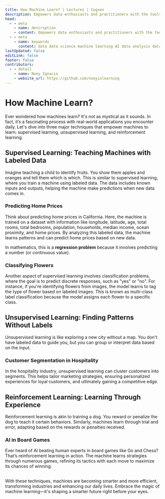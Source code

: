 ```yaml
---
title: How Machine Learn? | Lectures | Cogxen
description: Empowers data enthusiasts and practitioners with the tools and knowledge to unlock the potential of data.
head:
  - - meta
    - name: description
    - content: Empowers data enthusiasts and practitioners with the tools and knowledge to unlock the potential of data.
  - - meta
    - name: keywords
      content: data data science machine learning AI data analysis data-driven data enthusiasts data practitioners
lastUpdated: false
editLink: false
footer: false
contributors:
  - - detail
    - name: Noey Ignacio
    - website_url: https://github.com/noeyislearning
---
```


# How Machine Learn?

Ever wondered how machines learn? It's not as mystical as it sounds. In fact, it’s a fascinating process with real-world applications you encounter daily. Let's dive into three major techniques that empower machines to learn: supervised learning, unsupervised learning, and reinforcement learning.

## Supervised Learning: Teaching Machines with Labeled Data

Imagine teaching a child to identify fruits. You show them apples and oranges and tell them which is which. This is similar to supervised learning, where you train a machine using labeled data. The data includes known inputs and outputs, helping the machine make predictions when new data comes in.

### Predicting Home Prices

Think about predicting home prices in California. Here, the machine is trained on a dataset with information like longitude, latitude, age, total rooms, total bedrooms, population, households, median income, ocean proximity, and home prices. By analyzing this labeled data, the machine learns patterns and can predict home prices based on new data.

In mathematics, this is a **regression problem** because it involves predicting a number (or continuous value).

### Classifying Flowers

Another aspect of supervised learning involves classification problems, where the goal is to predict discrete responses, such as "yes" or "no". For instance, if you're identifying flowers from images, the model learns to tag the type of flower based on labeled images. This is known as multi-class label classification because the model assigns each flower to a specific class.

## Unsupervised Learning: Finding Patterns Without Labels

Unsupervised learning is like exploring a new city without a map. You don't have labeled data to guide you, but you can group or interpret data based on the input.

### Customer Segmentation in Hospitality

In the hospitality industry, unsupervised learning can cluster customers into segments. This helps tailor marketing strategies, ensuring personalized experiences for loyal customers, and ultimately gaining a competitive edge.

## Reinforcement Learning: Learning Through Experience

Reinforcement learning is akin to training a dog. You reward or penalize the dog to teach it certain behaviors. Similarly, machines learn through trial and error, adapting based on the rewards or penalties received.

### AI in Board Games

Ever heard of AI beating human experts in board games like Go and Chess? That’s reinforcement learning in action. The machine learns strategies through numerous games, refining its tactics with each move to maximize its chances of winning.

<br />
With these techniques, machines are becoming smarter and more efficient, transforming industries and enhancing our daily lives. Embrace the magic of machine learning—it's shaping a smarter future right before your eyes.
